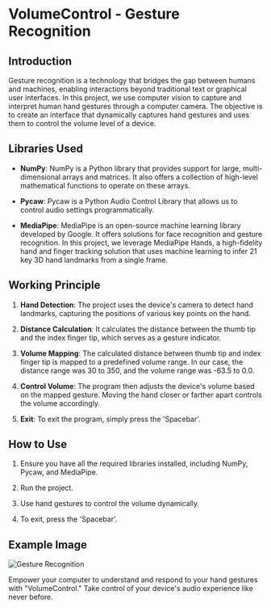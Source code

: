 # VolumeControl - Gesture Recognition

## Introduction

Gesture recognition is a technology that bridges the gap between humans and machines, enabling interactions beyond traditional text or graphical user interfaces. In this project, we use computer vision to capture and interpret human hand gestures through a computer camera. The objective is to create an interface that dynamically captures hand gestures and uses them to control the volume level of a device.

## Libraries Used

- **NumPy**: NumPy is a Python library that provides support for large, multi-dimensional arrays and matrices. It also offers a collection of high-level mathematical functions to operate on these arrays.

- **Pycaw**: Pycaw is a Python Audio Control Library that allows us to control audio settings programmatically.

- **MediaPipe**: MediaPipe is an open-source machine learning library developed by Google. It offers solutions for face recognition and gesture recognition. In this project, we leverage MediaPipe Hands, a high-fidelity hand and finger tracking solution that uses machine learning to infer 21 key 3D hand landmarks from a single frame.

## Working Principle

1. **Hand Detection**: The project uses the device's camera to detect hand landmarks, capturing the positions of various key points on the hand.

2. **Distance Calculation**: It calculates the distance between the thumb tip and the index finger tip, which serves as a gesture indicator.

3. **Volume Mapping**: The calculated distance between thumb tip and index finger tip is mapped to a predefined volume range. In our case, the distance range was 30 to 350, and the volume range was -63.5 to 0.0.

4. **Control Volume**: The program then adjusts the device's volume based on the mapped gesture. Moving the hand closer or farther apart controls the volume accordingly.

5. **Exit**: To exit the program, simply press the 'Spacebar'.

## How to Use

1. Ensure you have all the required libraries installed, including NumPy, Pycaw, and MediaPipe.

2. Run the project.

3. Use hand gestures to control the volume dynamically.

4. To exit, press the 'Spacebar'.

## Example Image

![Gesture Recognition](https://user-images.githubusercontent.com/82171169/171317563-c598abea-72f8-4176-83e7-2c4efb08205d.png)

Empower your computer to understand and respond to your hand gestures with "VolumeControl." Take control of your device's audio experience like never before.

